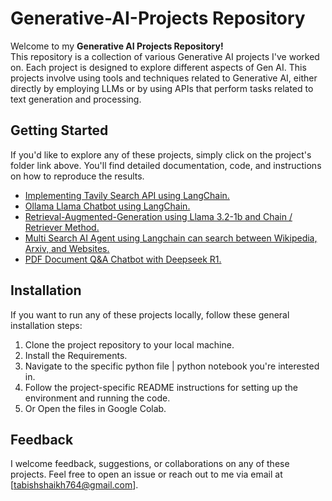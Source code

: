 # Generative-AI-Projects Repository

Welcome to my **Generative AI Projects Repository!** <br>
This repository is a collection of various Generative AI projects I've worked on. Each project is designed to explore different aspects of Gen AI.
This projects involve using tools and techniques related to Generative AI, either directly by employing LLMs or by using APIs that perform tasks related to text generation and processing.

## Getting Started

If you'd like to explore any of these projects, simply click on the project's folder link above. You'll find detailed documentation, code, and instructions on how to reproduce the results.

- <a href='https://github.com/shaikh-7abish/Generative-AI-Projects/tree/main/Tavily%20Search%20Engine%20API%20using%20Langchain'>Implementing Tavily Search API using LangChain.</a>
- <a href='https://github.com/shaikh-7abish/Ollama-Llama-Chatbot'>Ollama Llama Chatbot using LangChain.</a>
- <a href='https://github.com/shaikh-7abish/Retrieval-Augmented-Generation'>Retrieval-Augmented-Generation using Llama 3.2-1b and Chain / Retriever Method.</a>
- <a href='https://github.com/shaikh-7abish/MultiSearch_AI_Agent'>Multi Search AI Agent using Langchain can search between Wikipedia, Arxiv, and Websites.</a>
- <a href='https://github.com/shaikh-7abish/Document RAG Q-A_Chatbot'>PDF Document Q&A Chatbot with Deepseek R1.</a>


## Installation

If you want to run any of these projects locally, follow these general installation steps:

1. Clone the project repository to your local machine.
2. Install the Requirements.
3. Navigate to the specific python file | python notebook you're interested in.
4. Follow the project-specific README instructions for setting up the environment and running the code.
5. Or Open the files in Google Colab.

## Feedback

I welcome feedback, suggestions, or collaborations on any of these projects. Feel free to open an issue or reach out to me via email at [tabishshaikh764@gmail.com].

